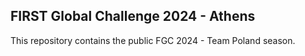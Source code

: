 ## FIRST Global Challenge 2024 - Athens

This repository contains the public FGC 2024 - Team Poland season.